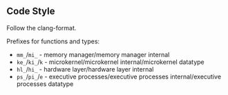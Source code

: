 Code Style
----------

Follow the clang-format.

Prefixes for functions and types:
 - `mm_`/`mi_` - memory manager/memory manager internal
 - `ke_`/`ki_`/`k` - microkernel/microkernel internal/microkernel datatype
 - `hl_`/`hi_` - hardware layer/hardware layer internal
 - `ps_`/`pi_`/`e` - executive processes/executive processes internal/executive
 processes datatype